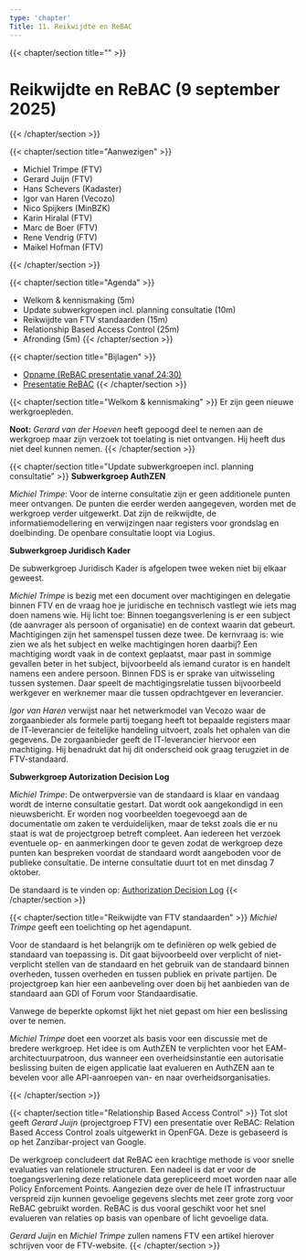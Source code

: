 ```yaml
---
type: 'chapter'
Title: 11. Reikwijdte en ReBAC
---
```

{{< chapter/section title="" >}}
# Reikwijdte en ReBAC (9 september 2025)
{{< /chapter/section >}}

{{< chapter/section title="Aanwezigen" >}}
- Michiel Trimpe (FTV)
- Gerard Juijn (FTV)
- Hans Schevers (Kadaster)
- Igor van Haren (Vecozo)
- Nico Spijkers (MinBZK)
- Karin Hiralal (FTV)
- Marc de Boer (FTV)
- Rene Vendrig (FTV)
- Maikel Hofman (FTV)

{{< /chapter/section >}}

{{< chapter/section title="Agenda" >}}
- Welkom & kennismaking (5m)
- Update subwerkgroepen incl. planning consultatie (10m)
- Reikwijdte van FTV standaarden (15m)
- Relationship Based Access Control (25m)
- Afronding (5m)
{{< /chapter/section >}}

{{< chapter/section title="Bijlagen" >}}
- [Opname (ReBAC presentatie vanaf 24:30)](https://github.com/VNG-Realisatie/ftv/raw/refs/heads/main/static/videos/20250909-reikwijdte-en-rebac.mp4)
- [Presentatie ReBAC](/ftv/documents/20250909-rebac.odp)
{{< /chapter/section >}}

{{< chapter/section title="Welkom & kennismaking" >}}
Er zijn geen nieuwe werkgroepleden.

**Noot:** *Gerard van der Hoeven* heeft gepoogd deel te nemen aan de werkgroep maar zijn verzoek tot toelating is niet ontvangen. Hij heeft dus niet deel kunnen nemen. 
{{< /chapter/section >}}

{{< chapter/section title="Update subwerkgroepen incl. planning consultatie" >}}
**Subwerkgroep AuthZEN**

*Michiel Trimpe*: Voor de interne consultatie zijn er geen additionele punten meer ontvangen. De punten die eerder werden aangegeven, worden met de werkgroep verder uitgewerkt. Dat zijn de reikwijdte, de informatiemodellering en verwijzingen naar registers voor grondslag en doelbinding. De openbare consultatie loopt via Logius.

**Subwerkgroep Juridisch Kader**

De subwerkgroep Juridisch Kader is afgelopen twee weken niet bij elkaar geweest. 

*Michiel Trimpe* is bezig met een document over machtigingen en delegatie binnen FTV en de vraag hoe je juridische en technisch vastlegt wie iets mag doen namens wie. Hij licht toe: Binnen toegangsverlening is er een subject (de aanvrager als persoon of organisatie) en de context waarin dat gebeurt. Machtigingen zijn het samenspel tussen deze twee. De kernvraag is: wie zien we als het subject en welke machtigingen horen daarbij? Een machtiging wordt vaak in de context geplaatst, maar past in sommige gevallen beter in het subject, bijvoorbeeld als iemand curator is en handelt namens een andere persoon. Binnen FDS is er sprake van uitwisseling tussen systemen. Daar speelt de machtigingsrelatie tussen bijvoorbeeld werkgever en werknemer maar die tussen opdrachtgever en leverancier.

*Igor van Haren* verwijst naar het netwerkmodel van Vecozo waar de zorgaanbieder als formele partij toegang heeft tot bepaalde registers maar de IT-leverancier de feitelijke handeling uitvoert, zoals het ophalen van die gegevens. De zorgaanbieder geeft de IT-leverancier hiervoor een machtiging. Hij benadrukt dat hij dit onderscheid ook graag terugziet in de FTV-standaard.

**Subwerkgroep Autorization Decision Log**

*Michiel Trimpe*: De ontwerpversie van de standaard is klaar en vandaag wordt de interne consultatie gestart. Dat wordt ook aangekondigd in een nieuwsbericht. Er worden nog voorbeelden toegevoegd aan de documentatie om zaken te verduidelijken, maar de tekst zoals die er nu staat is wat de projectgroep betreft compleet. Aan iedereen het verzoek eventuele op- en aanmerkingen door te geven zodat de werkgroep deze punten kan bespreken voordat de standaard wordt aangeboden voor de publieke consultatie. De interne consultatie duurt tot en met dinsdag 7 oktober. 

De standaard is te vinden op: [Authorization Decision Log](https://vng-realisatie.github.io/authorization-decision-log/)
{{< /chapter/section >}}

{{< chapter/section title="Reikwijdte van FTV standaarden" >}}
*Michiel Trimpe* geeft een toelichting op het agendapunt.

Voor de standaard is het belangrijk om te definiëren op welk gebied de standaard van toepassing is. Dit gaat bijvoorbeeld over verplicht of niet-verplicht stellen van de standaard en het gebruik van de standaard binnen overheden, tussen overheden en tussen publiek en private partijen. De projectgroep kan hier een aanbeveling over doen bij het aanbieden van de standaard aan GDI of Forum voor Standaardisatie. 

Vanwege de beperkte opkomst lijkt het niet gepast om hier een beslissing over te nemen.

*Michiel Trimpe* doet een voorzet als basis voor een discussie met de bredere werkgroep. Het idee is om AuthZEN te verplichten voor het EAM- architectuurpatroon, dus wanneer een overheidsinstantie een autorisatie beslissing buiten de eigen applicatie laat evalueren en AuthZEN aan te bevelen voor alle API-aanroepen van- en naar overheidsorganisaties. 

{{< /chapter/section >}}

{{< chapter/section title="Relationship Based Access Control" >}}
Tot slot geeft *Gerard Juijn* (projectgroep FTV) een presentatie over ReBAC: Relation Based Access Control zoals uitgewerkt in OpenFGA. Deze is gebaseerd is op het Zanzibar-project van Google.

De werkgroep concludeert dat ReBAC een krachtige methode is voor snelle evaluaties van relationele structuren. Een nadeel is dat er voor de toegangsverlening deze relationele data gerepliceerd moet worden naar alle Policy Enforcement Points. Aangezien deze over de hele IT infrastructuur verspreid zijn kunnen gevoelige gegevens slechts met zeer grote zorg voor ReBAC gebruikt worden. ReBAC is dus vooral geschikt voor het snel evalueren van relaties op basis van openbare of licht gevoelige data.

*Gerard Juijn* en *Michiel Trimpe* zullen namens FTV een artikel hierover schrijven voor de FTV-website. 
{{< /chapter/section >}}
